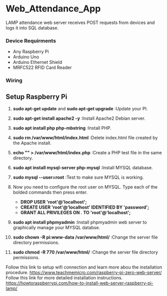 # Web_Attendance_App
LAMP attendance web server receives POST requests from devices and logs it into SQL database. 

### Device Requirments
- Any Raspberry Pi
- Arduino Uno
- Arduino Ethernet Shield
- MRFC522 RFID Card Reader


### Wiring



## Setup Raspberry Pi

1. **sudo apt-get update** and **sudo apt-get upgrade** :Update your PI.

2. **sudo apt-get install apache2 -y** :Install Apache2 Debian server.

3. **sudo apt install php php-mbstring** :Install PHP.

4. **sudo rm /var/www/html/index.html** :Delete index.html file created by the Apache install.

5. **echo "<?php phpinfo ();?>" > /var/www/html/index.php** :Create a PHP test file in the same directory.

6. **sudo apt install mysql-server php-mysql** :Install MYSQL database.

7. **sudo mysql --user=root** :Test to make sure MYSQL is working.

8. Now you need to configure the root user on MYSQL. Type each of the bolded commands then press enter.
   - **DROP USER 'root'@'localhost';**
   - **CREATE USER 'root'@'localhost' IDENTIFIED BY 'password';**
   - **GRANT ALL PRIVILEGES ON *.* TO 'root'@'localhost';**

9. **sudo apt install phpmyadmin** :Install phpmyadmin web server to graphically manage your MYSQL databse.

3. **sudo chown -R pi:www-data /var/www/html/** :Change the server file directory permissions.

4. **sudo chmod -R 770 /var/www/html/** :Change the server file directory permissions.


Follow this link to setup wifi connection and learn more abou the installation procedure. 
https://www.teachmemicro.com/raspberry-pi-zero-web-server/
Follow this link for more detailed installation instructions.
https://howtoraspberrypi.com/how-to-install-web-server-raspberry-pi-lamp/
